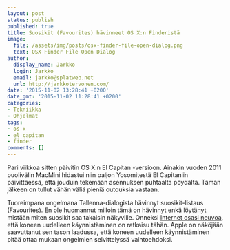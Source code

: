 ```yaml
---
layout: post
status: publish
published: true
title: Suosikit (Favourites) hävinneet OS X:n Finderistä
image:
  file: /assets/img/posts/osx-finder-file-open-dialog.png
  text: OSX Finder File Open Dialog
author:
  display_name: Jarkko
  login: Jarkko
  email: jarkko@splatweb.net
  url: http://jarkkotervonen.com/
date: '2015-11-02 13:28:41 +0200'
date_gmt: '2015-11-02 11:28:41 +0200'
categories:
- Tekniikka
- Ohjelmat
tags:
- os x
- el capitan
- finder
comments: []
---
```

Pari viikkoa sitten päivitin OS X:n El Capitan -versioon. Ainakin vuoden 2011 puolivälin MacMini hidastui niin paljon Yosomitestä El Capitaniin päivittäessä, että jouduin tekemään asennuksen puhtaalta pöydältä. Tämän jälkeen on tullut vähän väliä pieniä outouksia vastaan.

Tuoreimpana ongelmana Tallenna-dialogista hävinnyt suosikit-listaus (Favourites). En ole huomannut milloin tämä on hävinnyt enkä löytänyt mistään miten suosikit saa takaisin näkyville. Onneksi [Internet osasi neuvoa](http://apple.stackexchange.com/questions/208205/file-open-dialog-is-missing-sidebar-items), että koneen uudelleen käynnistäminen on ratkaisu tähän. Apple on näköjään saavuttanut sen tason laadussa, että koneen uudelleen käynnistäminen pitää ottaa mukaan ongelmien selvittelyssä vaihtoehdoksi.
